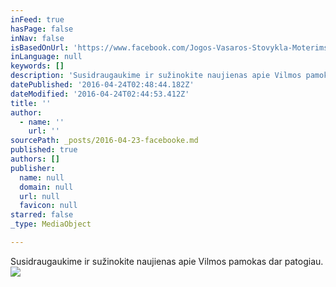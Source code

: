 ```yaml
---
inFeed: true
hasPage: false
inNav: false
isBasedOnUrl: 'https://www.facebook.com/Jogos-Vasaros-Stovykla-Moterims-1420853288240236/'
inLanguage: null
keywords: []
description: 'Susidraugaukime ir sužinokite naujienas apie Vilmos pamokas dar patogiau. '
datePublished: '2016-04-24T02:48:44.182Z'
dateModified: '2016-04-24T02:44:53.412Z'
title: ''
author:
  - name: ''
    url: ''
sourcePath: _posts/2016-04-23-facebooke.md
published: true
authors: []
publisher:
  name: null
  domain: null
  url: null
  favicon: null
starred: false
_type: MediaObject

---
```

Susidraugaukime ir sužinokite naujienas apie Vilmos pamokas dar patogiau. ![](https://s3-us-west-2.amazonaws.com/the-grid-img/p/72ad39f2985e9e1b1a7bfab3389e48cc0b5b3706.jpg)